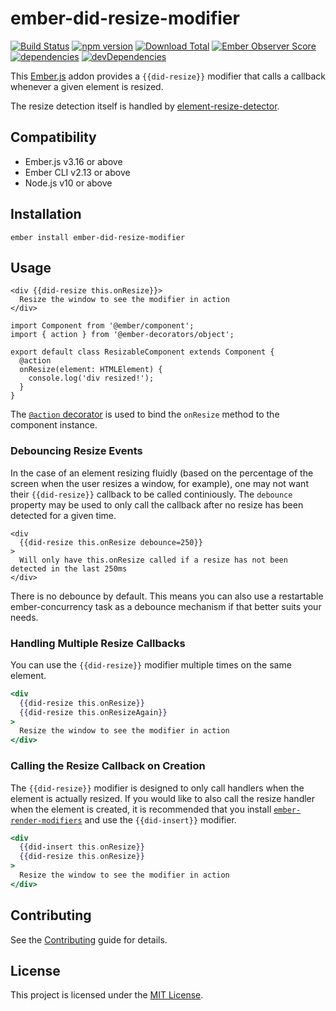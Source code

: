 # ember-did-resize-modifier

[![Build Status](https://github.com/gmurphey/ember-did-resize-modifier/workflows/CI/badge.svg?branch=master)](https://github.com/gmurphey/ember-did-resize-modifier/actions?query=branch%3Amaster)
[![npm version](https://badge.fury.io/js/ember-did-resize-modifier.svg)](http://badge.fury.io/js/ember-did-resize-modifier)
[![Download Total](https://img.shields.io/npm/dt/ember-did-resize-modifier.svg)](http://badge.fury.io/js/ember-did-resize-modifier)
[![Ember Observer Score](https://emberobserver.com/badges/ember-did-resize-modifier.svg)](https://emberobserver.com/addons/ember-did-resize-modifier)
[![dependencies](https://img.shields.io/david/gmurphey/ember-did-resize-modifier.svg)](https://david-dm.org/gmurphey/ember-did-resize-modifier)
[![devDependencies](https://img.shields.io/david/dev/gmurphey/ember-did-resize-modifier.svg)](https://david-dm.org/gmurphey/ember-did-resize-modifier?type=dev)


This [Ember.js](https://emberjs.com/) addon provides a `{{did-resize}}` modifier that calls a callback whenever a given element is resized.

The resize detection itself is handled by [element-resize-detector](https://github.com/wnr/element-resize-detector).

## Compatibility

* Ember.js v3.16 or above
* Ember CLI v2.13 or above
* Node.js v10 or above

## Installation

```
ember install ember-did-resize-modifier
```

## Usage

```
<div {{did-resize this.onResize}}>
  Resize the window to see the modifier in action
</div>
```

```
import Component from '@ember/component';
import { action } from '@ember-decorators/object';

export default class ResizableComponent extends Component {
  @action
  onResize(element: HTMLElement) {
    console.log('div resized!');
  }
}
```

The [`@action` decorator](https://github.com/emberjs/rfcs/blob/master/text/0408-decorators.md#method-binding) is used to bind the `onResize` method to the component instance.

### Debouncing Resize Events

In the case of an element resizing fluidly (based on the percentage of the screen when the user resizes a window, for example), one may not want their `{{did-resize}}` callback to be called continiously. The `debounce` property may be used to only call the callback after no resize has been detected for a given time.

```
<div
  {{did-resize this.onResize debounce=250}}
>
  Will only have this.onResize called if a resize has not been detected in the last 250ms
</div>
```

There is no debounce by default. This means you can also use a restartable ember-concurrency task as a debounce mechanism if that better suits your needs.

### Handling Multiple Resize Callbacks

You can use the `{{did-resize}}` modifier multiple times on the same element.

```hbs
<div
  {{did-resize this.onResize}}
  {{did-resize this.onResizeAgain}}
>
  Resize the window to see the modifier in action
</div>
```

### Calling the Resize Callback on Creation

The `{{did-resize}}` modifier is designed to only call handlers when the element is actually resized. If you would like to also call the resize handler when the element is created, it is recommended that you install [`ember-render-modifiers`](https://github.com/emberjs/ember-render-modifiers) and use the `{{did-insert}}` modifier.

```hbs
<div
  {{did-insert this.onResize}}
  {{did-resize this.onResize}}
>
  Resize the window to see the modifier in action
</div>
```

## Contributing

See the [Contributing](CONTRIBUTING.md) guide for details.

## License

This project is licensed under the [MIT License](LICENSE.md).
